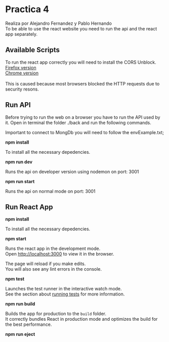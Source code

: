 # Practica 4

Realiza por Alejandro Fernandez y Pablo Hernando\
To be able to use the react website you need to run the api and the react app separately.

## Available Scripts

To run the react app correctly you will need to install the CORS Unblock.\
[Firefox version](https://addons.mozilla.org/es/firefox/addon/cors-unblock/)\
[Chrome version](https://chrome.google.com/webstore/detail/cors-unblock/lfhmikememgdcahcdlaciloancbhjino)\
\
This is caused because most browsers blocked the HTTP requests due to security resons.


## Run API

Before trying to run the web on a browser you have to run the API used by it.
Open in terminal the folder ./back and run the following commands.

Important to connect to MongDb you will need to follow the envExample.txt;

**npm install**

To install all the necessary depedencies.

**npm run dev**

Runs the api on developer version using nodemon on port: 3001

**npm run start**

Runs the api on normal mode on port: 3001



## Run React App

**npm install**

To install all the necessary depedencies.

**npm start**

Runs the react app in the development mode.\
Open [http://localhost:3000](http://localhost:3000) to view it in the browser.

The page will reload if you make edits.\
You will also see any lint errors in the console.

**npm test**

Launches the test runner in the interactive watch mode.\
See the section about [running tests](https://facebook.github.io/create-react-app/docs/running-tests) for more information.

**npm run build**

Builds the app for production to the `build` folder.\
It correctly bundles React in production mode and optimizes the build for the best performance.


**npm run eject**



